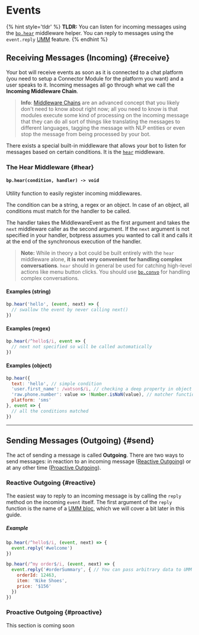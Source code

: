 # Events

{% hint style='tldr' %}
**TLDR:** You can listen for incoming messages using the [`bp.hear`](#hear) middleware helper. You can reply to messages using the `event.reply` [UMM](./umm.md) feature.
{% endhint %}

## Receiving Messages (Incoming) {#receive}

Your bot will receive events as soon as it is connected to a chat platform (you need to setup a Connector Module for the platform you want) and a user speaks to it. Incoming messages all go through what we call the **Incoming Middleware Chain**. 

> **Info**: [Middleware Chains](../advanced/middleware.md) are an advanced concept that you likely don't need to know about right now; all you need to know is that modules execute some kind of processing on the incoming message that they can do all sort of things like translating the messages to different languages, tagging the message with NLP entities or even stop the message from being processed by your bot.

There exists a special built-in middleware that allows your bot to listen for messages based on certain conditions. It is the [`hear`](#hear) middleware.

### The Hear Middleware {#hear}

#### `bp.hear(condition, handler) -> void`

Utility function to easily register incoming middlewares. 

The condition can be a string, a regex or an object. In case of an object, all conditions must match for the handler to be called.

The handler takes the MiddlewareEvent as the first argument and takes the `next` middleware caller as the second argument. If the `next` argument is not specified in your handler, botpress assumes you wanted to call it and calls it at the end of the synchronous execution of the handler.

> **Note:** While in theory a bot could be built entirely with the `hear` middleware alone, **it is not very convenient for handling complex conversations**. `hear` should in general be used for catching high-level actions like menu button clicks. You should use [`bp.convo`](./flow.md) for handling complex conversations.

#### Examples (string)

```js
bp.hear('hello', (event, next) => {
  // swallow the event by never calling next()
})
```

#### Examples (regex)

```js
bp.hear(/^hello$/i, event => {
  // next not specified so will be called automatically
})
```

#### Examples (object)

```js
bp.hear({
  text: 'hello', // simple condition
  'user.first_name': /watson$/i, // checking a deep property in object
  'raw.phone.number': value => !Number.isNaN(value), // matcher function
  platform: 'sms'
}, event => {
  // all the conditions matched
})
```

---

## Sending Messages (Outgoing) {#send}

The act of sending a message is called **Outgoing**. There are two ways to send messages: in reaction to an incoming message ([Reactive Outgoing](#reactive)) or at any other time ([Proactive Outgoing](#proactive)).

### Reactive Outgoing {#reactive}

The easiest way to reply to an incoming message is by calling the `reply` method on the incoming `event` itself. The first argument of the `reply` function is the name of a [UMM bloc](../reference/umm.md#bloc), which we will cover a bit later in this guide.

##### Example

```js
bp.hear(/^hello$/i, (event, next) => {
  event.reply('#welcome')
})
```

```js
bp.hear(/^my order$/i, (event, next) => {
  event.reply('#orderSummary', { // You can pass arbitrary data to UMM
    orderId: 12463,
    item: 'Nike Shoes',
    price: '$156'
  })
})
```

### Proactive Outgoing {#proactive}

This section is coming soon
